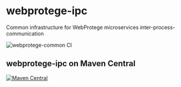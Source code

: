 # webprotege-ipc
Common infrastructure for WebProtege microservices inter-process-communication


![webprotege-common CI](https://github.com/protegeproject/webprotege-ipc/actions/workflows/ci.yaml/badge.svg)

## webprotege-ipc on Maven Central

[![Maven Central](https://maven-badges.herokuapp.com/maven-central/edu.stanford.protege/webprotege-ipc/badge.svg)](https://maven-badges.herokuapp.com/maven-central/edu.stanford.protege/webprotege-ipc)
